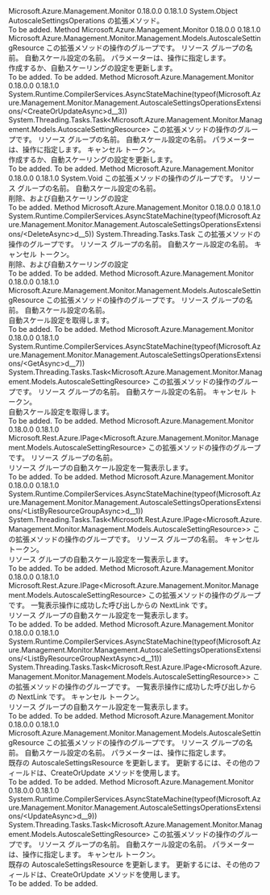 <Type Name="AutoscaleSettingsOperationsExtensions" FullName="Microsoft.Azure.Management.Monitor.Management.AutoscaleSettingsOperationsExtensions">
  <TypeSignature Language="C#" Value="public static class AutoscaleSettingsOperationsExtensions" />
  <TypeSignature Language="ILAsm" Value=".class public auto ansi abstract sealed beforefieldinit AutoscaleSettingsOperationsExtensions extends System.Object" />
  <TypeSignature Language="DocId" Value="T:Microsoft.Azure.Management.Monitor.Management.AutoscaleSettingsOperationsExtensions" />
  <TypeSignature Language="VB.NET" Value="Public Module AutoscaleSettingsOperationsExtensions" />
  <TypeSignature Language="F#" Value="type AutoscaleSettingsOperationsExtensions = class" />
  <AssemblyInfo>
    <AssemblyName>Microsoft.Azure.Management.Monitor</AssemblyName>
    <AssemblyVersion>0.18.0.0</AssemblyVersion>
    <AssemblyVersion>0.18.1.0</AssemblyVersion>
  </AssemblyInfo>
  <Base>
    <BaseTypeName>System.Object</BaseTypeName>
  </Base>
  <Interfaces />
  <Docs>
    <summary>
            AutoscaleSettingsOperations の拡張メソッド。
            </summary>
    <remarks>To be added.</remarks>
  </Docs>
  <Members>
    <Member MemberName="CreateOrUpdate">
      <MemberSignature Language="C#" Value="public static Microsoft.Azure.Management.Monitor.Management.Models.AutoscaleSettingResource CreateOrUpdate (this Microsoft.Azure.Management.Monitor.Management.IAutoscaleSettingsOperations operations, string resourceGroupName, string autoscaleSettingName, Microsoft.Azure.Management.Monitor.Management.Models.AutoscaleSettingResource parameters);" />
      <MemberSignature Language="ILAsm" Value=".method public static hidebysig class Microsoft.Azure.Management.Monitor.Management.Models.AutoscaleSettingResource CreateOrUpdate(class Microsoft.Azure.Management.Monitor.Management.IAutoscaleSettingsOperations operations, string resourceGroupName, string autoscaleSettingName, class Microsoft.Azure.Management.Monitor.Management.Models.AutoscaleSettingResource parameters) cil managed" />
      <MemberSignature Language="DocId" Value="M:Microsoft.Azure.Management.Monitor.Management.AutoscaleSettingsOperationsExtensions.CreateOrUpdate(Microsoft.Azure.Management.Monitor.Management.IAutoscaleSettingsOperations,System.String,System.String,Microsoft.Azure.Management.Monitor.Management.Models.AutoscaleSettingResource)" />
      <MemberSignature Language="VB.NET" Value="&lt;Extension()&gt;&#xA;Public Function CreateOrUpdate (operations As IAutoscaleSettingsOperations, resourceGroupName As String, autoscaleSettingName As String, parameters As AutoscaleSettingResource) As AutoscaleSettingResource" />
      <MemberSignature Language="F#" Value="static member CreateOrUpdate : Microsoft.Azure.Management.Monitor.Management.IAutoscaleSettingsOperations * string * string * Microsoft.Azure.Management.Monitor.Management.Models.AutoscaleSettingResource -&gt; Microsoft.Azure.Management.Monitor.Management.Models.AutoscaleSettingResource" Usage="Microsoft.Azure.Management.Monitor.Management.AutoscaleSettingsOperationsExtensions.CreateOrUpdate (operations, resourceGroupName, autoscaleSettingName, parameters)" />
      <MemberType>Method</MemberType>
      <AssemblyInfo>
        <AssemblyName>Microsoft.Azure.Management.Monitor</AssemblyName>
        <AssemblyVersion>0.18.0.0</AssemblyVersion>
        <AssemblyVersion>0.18.1.0</AssemblyVersion>
      </AssemblyInfo>
      <ReturnValue>
        <ReturnType>Microsoft.Azure.Management.Monitor.Management.Models.AutoscaleSettingResource</ReturnType>
      </ReturnValue>
      <Parameters>
        <Parameter Name="operations" Type="Microsoft.Azure.Management.Monitor.Management.IAutoscaleSettingsOperations" RefType="this" />
        <Parameter Name="resourceGroupName" Type="System.String" />
        <Parameter Name="autoscaleSettingName" Type="System.String" />
        <Parameter Name="parameters" Type="Microsoft.Azure.Management.Monitor.Management.Models.AutoscaleSettingResource" />
      </Parameters>
      <Docs>
        <param name="operations">
            この拡張メソッドの操作のグループです。
            </param>
        <param name="resourceGroupName">
            リソース グループの名前。
            </param>
        <param name="autoscaleSettingName">
            自動スケール設定の名前。
            </param>
        <param name="parameters">
            パラメーターは、操作に指定します。
            </param>
        <summary>
            作成するか、自動スケーリングの設定を更新します。
            </summary>
        <returns>To be added.</returns>
        <remarks>To be added.</remarks>
      </Docs>
    </Member>
    <Member MemberName="CreateOrUpdateAsync">
      <MemberSignature Language="C#" Value="public static System.Threading.Tasks.Task&lt;Microsoft.Azure.Management.Monitor.Management.Models.AutoscaleSettingResource&gt; CreateOrUpdateAsync (this Microsoft.Azure.Management.Monitor.Management.IAutoscaleSettingsOperations operations, string resourceGroupName, string autoscaleSettingName, Microsoft.Azure.Management.Monitor.Management.Models.AutoscaleSettingResource parameters, System.Threading.CancellationToken cancellationToken = null);" />
      <MemberSignature Language="ILAsm" Value=".method public static hidebysig class System.Threading.Tasks.Task`1&lt;class Microsoft.Azure.Management.Monitor.Management.Models.AutoscaleSettingResource&gt; CreateOrUpdateAsync(class Microsoft.Azure.Management.Monitor.Management.IAutoscaleSettingsOperations operations, string resourceGroupName, string autoscaleSettingName, class Microsoft.Azure.Management.Monitor.Management.Models.AutoscaleSettingResource parameters, valuetype System.Threading.CancellationToken cancellationToken) cil managed" />
      <MemberSignature Language="DocId" Value="M:Microsoft.Azure.Management.Monitor.Management.AutoscaleSettingsOperationsExtensions.CreateOrUpdateAsync(Microsoft.Azure.Management.Monitor.Management.IAutoscaleSettingsOperations,System.String,System.String,Microsoft.Azure.Management.Monitor.Management.Models.AutoscaleSettingResource,System.Threading.CancellationToken)" />
      <MemberSignature Language="F#" Value="static member CreateOrUpdateAsync : Microsoft.Azure.Management.Monitor.Management.IAutoscaleSettingsOperations * string * string * Microsoft.Azure.Management.Monitor.Management.Models.AutoscaleSettingResource * System.Threading.CancellationToken -&gt; System.Threading.Tasks.Task&lt;Microsoft.Azure.Management.Monitor.Management.Models.AutoscaleSettingResource&gt;" Usage="Microsoft.Azure.Management.Monitor.Management.AutoscaleSettingsOperationsExtensions.CreateOrUpdateAsync (operations, resourceGroupName, autoscaleSettingName, parameters, cancellationToken)" />
      <MemberType>Method</MemberType>
      <AssemblyInfo>
        <AssemblyName>Microsoft.Azure.Management.Monitor</AssemblyName>
        <AssemblyVersion>0.18.0.0</AssemblyVersion>
        <AssemblyVersion>0.18.1.0</AssemblyVersion>
      </AssemblyInfo>
      <Attributes>
        <Attribute>
          <AttributeName>System.Runtime.CompilerServices.AsyncStateMachine(typeof(Microsoft.Azure.Management.Monitor.Management.AutoscaleSettingsOperationsExtensions/&lt;CreateOrUpdateAsync&gt;d__3))</AttributeName>
        </Attribute>
      </Attributes>
      <ReturnValue>
        <ReturnType>System.Threading.Tasks.Task&lt;Microsoft.Azure.Management.Monitor.Management.Models.AutoscaleSettingResource&gt;</ReturnType>
      </ReturnValue>
      <Parameters>
        <Parameter Name="operations" Type="Microsoft.Azure.Management.Monitor.Management.IAutoscaleSettingsOperations" RefType="this" />
        <Parameter Name="resourceGroupName" Type="System.String" />
        <Parameter Name="autoscaleSettingName" Type="System.String" />
        <Parameter Name="parameters" Type="Microsoft.Azure.Management.Monitor.Management.Models.AutoscaleSettingResource" />
        <Parameter Name="cancellationToken" Type="System.Threading.CancellationToken" />
      </Parameters>
      <Docs>
        <param name="operations">
            この拡張メソッドの操作のグループです。
            </param>
        <param name="resourceGroupName">
            リソース グループの名前。
            </param>
        <param name="autoscaleSettingName">
            自動スケール設定の名前。
            </param>
        <param name="parameters">
            パラメーターは、操作に指定します。
            </param>
        <param name="cancellationToken">
            キャンセル トークン。
            </param>
        <summary>
            作成するか、自動スケーリングの設定を更新します。
            </summary>
        <returns>To be added.</returns>
        <remarks>To be added.</remarks>
      </Docs>
    </Member>
    <Member MemberName="Delete">
      <MemberSignature Language="C#" Value="public static void Delete (this Microsoft.Azure.Management.Monitor.Management.IAutoscaleSettingsOperations operations, string resourceGroupName, string autoscaleSettingName);" />
      <MemberSignature Language="ILAsm" Value=".method public static hidebysig void Delete(class Microsoft.Azure.Management.Monitor.Management.IAutoscaleSettingsOperations operations, string resourceGroupName, string autoscaleSettingName) cil managed" />
      <MemberSignature Language="DocId" Value="M:Microsoft.Azure.Management.Monitor.Management.AutoscaleSettingsOperationsExtensions.Delete(Microsoft.Azure.Management.Monitor.Management.IAutoscaleSettingsOperations,System.String,System.String)" />
      <MemberSignature Language="VB.NET" Value="&lt;Extension()&gt;&#xA;Public Sub Delete (operations As IAutoscaleSettingsOperations, resourceGroupName As String, autoscaleSettingName As String)" />
      <MemberSignature Language="F#" Value="static member Delete : Microsoft.Azure.Management.Monitor.Management.IAutoscaleSettingsOperations * string * string -&gt; unit" Usage="Microsoft.Azure.Management.Monitor.Management.AutoscaleSettingsOperationsExtensions.Delete (operations, resourceGroupName, autoscaleSettingName)" />
      <MemberType>Method</MemberType>
      <AssemblyInfo>
        <AssemblyName>Microsoft.Azure.Management.Monitor</AssemblyName>
        <AssemblyVersion>0.18.0.0</AssemblyVersion>
        <AssemblyVersion>0.18.1.0</AssemblyVersion>
      </AssemblyInfo>
      <ReturnValue>
        <ReturnType>System.Void</ReturnType>
      </ReturnValue>
      <Parameters>
        <Parameter Name="operations" Type="Microsoft.Azure.Management.Monitor.Management.IAutoscaleSettingsOperations" RefType="this" />
        <Parameter Name="resourceGroupName" Type="System.String" />
        <Parameter Name="autoscaleSettingName" Type="System.String" />
      </Parameters>
      <Docs>
        <param name="operations">
            この拡張メソッドの操作のグループです。
            </param>
        <param name="resourceGroupName">
            リソース グループの名前。
            </param>
        <param name="autoscaleSettingName">
            自動スケール設定の名前。
            </param>
        <summary>
            削除、および自動スケーリングの設定
            </summary>
        <remarks>To be added.</remarks>
      </Docs>
    </Member>
    <Member MemberName="DeleteAsync">
      <MemberSignature Language="C#" Value="public static System.Threading.Tasks.Task DeleteAsync (this Microsoft.Azure.Management.Monitor.Management.IAutoscaleSettingsOperations operations, string resourceGroupName, string autoscaleSettingName, System.Threading.CancellationToken cancellationToken = null);" />
      <MemberSignature Language="ILAsm" Value=".method public static hidebysig class System.Threading.Tasks.Task DeleteAsync(class Microsoft.Azure.Management.Monitor.Management.IAutoscaleSettingsOperations operations, string resourceGroupName, string autoscaleSettingName, valuetype System.Threading.CancellationToken cancellationToken) cil managed" />
      <MemberSignature Language="DocId" Value="M:Microsoft.Azure.Management.Monitor.Management.AutoscaleSettingsOperationsExtensions.DeleteAsync(Microsoft.Azure.Management.Monitor.Management.IAutoscaleSettingsOperations,System.String,System.String,System.Threading.CancellationToken)" />
      <MemberSignature Language="F#" Value="static member DeleteAsync : Microsoft.Azure.Management.Monitor.Management.IAutoscaleSettingsOperations * string * string * System.Threading.CancellationToken -&gt; System.Threading.Tasks.Task" Usage="Microsoft.Azure.Management.Monitor.Management.AutoscaleSettingsOperationsExtensions.DeleteAsync (operations, resourceGroupName, autoscaleSettingName, cancellationToken)" />
      <MemberType>Method</MemberType>
      <AssemblyInfo>
        <AssemblyName>Microsoft.Azure.Management.Monitor</AssemblyName>
        <AssemblyVersion>0.18.0.0</AssemblyVersion>
        <AssemblyVersion>0.18.1.0</AssemblyVersion>
      </AssemblyInfo>
      <Attributes>
        <Attribute>
          <AttributeName>System.Runtime.CompilerServices.AsyncStateMachine(typeof(Microsoft.Azure.Management.Monitor.Management.AutoscaleSettingsOperationsExtensions/&lt;DeleteAsync&gt;d__5))</AttributeName>
        </Attribute>
      </Attributes>
      <ReturnValue>
        <ReturnType>System.Threading.Tasks.Task</ReturnType>
      </ReturnValue>
      <Parameters>
        <Parameter Name="operations" Type="Microsoft.Azure.Management.Monitor.Management.IAutoscaleSettingsOperations" RefType="this" />
        <Parameter Name="resourceGroupName" Type="System.String" />
        <Parameter Name="autoscaleSettingName" Type="System.String" />
        <Parameter Name="cancellationToken" Type="System.Threading.CancellationToken" />
      </Parameters>
      <Docs>
        <param name="operations">
            この拡張メソッドの操作のグループです。
            </param>
        <param name="resourceGroupName">
            リソース グループの名前。
            </param>
        <param name="autoscaleSettingName">
            自動スケール設定の名前。
            </param>
        <param name="cancellationToken">
            キャンセル トークン。
            </param>
        <summary>
            削除、および自動スケーリングの設定
            </summary>
        <returns>To be added.</returns>
        <remarks>To be added.</remarks>
      </Docs>
    </Member>
    <Member MemberName="Get">
      <MemberSignature Language="C#" Value="public static Microsoft.Azure.Management.Monitor.Management.Models.AutoscaleSettingResource Get (this Microsoft.Azure.Management.Monitor.Management.IAutoscaleSettingsOperations operations, string resourceGroupName, string autoscaleSettingName);" />
      <MemberSignature Language="ILAsm" Value=".method public static hidebysig class Microsoft.Azure.Management.Monitor.Management.Models.AutoscaleSettingResource Get(class Microsoft.Azure.Management.Monitor.Management.IAutoscaleSettingsOperations operations, string resourceGroupName, string autoscaleSettingName) cil managed" />
      <MemberSignature Language="DocId" Value="M:Microsoft.Azure.Management.Monitor.Management.AutoscaleSettingsOperationsExtensions.Get(Microsoft.Azure.Management.Monitor.Management.IAutoscaleSettingsOperations,System.String,System.String)" />
      <MemberSignature Language="VB.NET" Value="&lt;Extension()&gt;&#xA;Public Function Get (operations As IAutoscaleSettingsOperations, resourceGroupName As String, autoscaleSettingName As String) As AutoscaleSettingResource" />
      <MemberSignature Language="F#" Value="static member Get : Microsoft.Azure.Management.Monitor.Management.IAutoscaleSettingsOperations * string * string -&gt; Microsoft.Azure.Management.Monitor.Management.Models.AutoscaleSettingResource" Usage="Microsoft.Azure.Management.Monitor.Management.AutoscaleSettingsOperationsExtensions.Get (operations, resourceGroupName, autoscaleSettingName)" />
      <MemberType>Method</MemberType>
      <AssemblyInfo>
        <AssemblyName>Microsoft.Azure.Management.Monitor</AssemblyName>
        <AssemblyVersion>0.18.0.0</AssemblyVersion>
        <AssemblyVersion>0.18.1.0</AssemblyVersion>
      </AssemblyInfo>
      <ReturnValue>
        <ReturnType>Microsoft.Azure.Management.Monitor.Management.Models.AutoscaleSettingResource</ReturnType>
      </ReturnValue>
      <Parameters>
        <Parameter Name="operations" Type="Microsoft.Azure.Management.Monitor.Management.IAutoscaleSettingsOperations" RefType="this" />
        <Parameter Name="resourceGroupName" Type="System.String" />
        <Parameter Name="autoscaleSettingName" Type="System.String" />
      </Parameters>
      <Docs>
        <param name="operations">
            この拡張メソッドの操作のグループです。
            </param>
        <param name="resourceGroupName">
            リソース グループの名前。
            </param>
        <param name="autoscaleSettingName">
            自動スケール設定の名前。
            </param>
        <summary>
            自動スケール設定を取得します。
            </summary>
        <returns>To be added.</returns>
        <remarks>To be added.</remarks>
      </Docs>
    </Member>
    <Member MemberName="GetAsync">
      <MemberSignature Language="C#" Value="public static System.Threading.Tasks.Task&lt;Microsoft.Azure.Management.Monitor.Management.Models.AutoscaleSettingResource&gt; GetAsync (this Microsoft.Azure.Management.Monitor.Management.IAutoscaleSettingsOperations operations, string resourceGroupName, string autoscaleSettingName, System.Threading.CancellationToken cancellationToken = null);" />
      <MemberSignature Language="ILAsm" Value=".method public static hidebysig class System.Threading.Tasks.Task`1&lt;class Microsoft.Azure.Management.Monitor.Management.Models.AutoscaleSettingResource&gt; GetAsync(class Microsoft.Azure.Management.Monitor.Management.IAutoscaleSettingsOperations operations, string resourceGroupName, string autoscaleSettingName, valuetype System.Threading.CancellationToken cancellationToken) cil managed" />
      <MemberSignature Language="DocId" Value="M:Microsoft.Azure.Management.Monitor.Management.AutoscaleSettingsOperationsExtensions.GetAsync(Microsoft.Azure.Management.Monitor.Management.IAutoscaleSettingsOperations,System.String,System.String,System.Threading.CancellationToken)" />
      <MemberSignature Language="F#" Value="static member GetAsync : Microsoft.Azure.Management.Monitor.Management.IAutoscaleSettingsOperations * string * string * System.Threading.CancellationToken -&gt; System.Threading.Tasks.Task&lt;Microsoft.Azure.Management.Monitor.Management.Models.AutoscaleSettingResource&gt;" Usage="Microsoft.Azure.Management.Monitor.Management.AutoscaleSettingsOperationsExtensions.GetAsync (operations, resourceGroupName, autoscaleSettingName, cancellationToken)" />
      <MemberType>Method</MemberType>
      <AssemblyInfo>
        <AssemblyName>Microsoft.Azure.Management.Monitor</AssemblyName>
        <AssemblyVersion>0.18.0.0</AssemblyVersion>
        <AssemblyVersion>0.18.1.0</AssemblyVersion>
      </AssemblyInfo>
      <Attributes>
        <Attribute>
          <AttributeName>System.Runtime.CompilerServices.AsyncStateMachine(typeof(Microsoft.Azure.Management.Monitor.Management.AutoscaleSettingsOperationsExtensions/&lt;GetAsync&gt;d__7))</AttributeName>
        </Attribute>
      </Attributes>
      <ReturnValue>
        <ReturnType>System.Threading.Tasks.Task&lt;Microsoft.Azure.Management.Monitor.Management.Models.AutoscaleSettingResource&gt;</ReturnType>
      </ReturnValue>
      <Parameters>
        <Parameter Name="operations" Type="Microsoft.Azure.Management.Monitor.Management.IAutoscaleSettingsOperations" RefType="this" />
        <Parameter Name="resourceGroupName" Type="System.String" />
        <Parameter Name="autoscaleSettingName" Type="System.String" />
        <Parameter Name="cancellationToken" Type="System.Threading.CancellationToken" />
      </Parameters>
      <Docs>
        <param name="operations">
            この拡張メソッドの操作のグループです。
            </param>
        <param name="resourceGroupName">
            リソース グループの名前。
            </param>
        <param name="autoscaleSettingName">
            自動スケール設定の名前。
            </param>
        <param name="cancellationToken">
            キャンセル トークン。
            </param>
        <summary>
            自動スケール設定を取得します。
            </summary>
        <returns>To be added.</returns>
        <remarks>To be added.</remarks>
      </Docs>
    </Member>
    <Member MemberName="ListByResourceGroup">
      <MemberSignature Language="C#" Value="public static Microsoft.Rest.Azure.IPage&lt;Microsoft.Azure.Management.Monitor.Management.Models.AutoscaleSettingResource&gt; ListByResourceGroup (this Microsoft.Azure.Management.Monitor.Management.IAutoscaleSettingsOperations operations, string resourceGroupName);" />
      <MemberSignature Language="ILAsm" Value=".method public static hidebysig class Microsoft.Rest.Azure.IPage`1&lt;class Microsoft.Azure.Management.Monitor.Management.Models.AutoscaleSettingResource&gt; ListByResourceGroup(class Microsoft.Azure.Management.Monitor.Management.IAutoscaleSettingsOperations operations, string resourceGroupName) cil managed" />
      <MemberSignature Language="DocId" Value="M:Microsoft.Azure.Management.Monitor.Management.AutoscaleSettingsOperationsExtensions.ListByResourceGroup(Microsoft.Azure.Management.Monitor.Management.IAutoscaleSettingsOperations,System.String)" />
      <MemberSignature Language="VB.NET" Value="&lt;Extension()&gt;&#xA;Public Function ListByResourceGroup (operations As IAutoscaleSettingsOperations, resourceGroupName As String) As IPage(Of AutoscaleSettingResource)" />
      <MemberSignature Language="F#" Value="static member ListByResourceGroup : Microsoft.Azure.Management.Monitor.Management.IAutoscaleSettingsOperations * string -&gt; Microsoft.Rest.Azure.IPage&lt;Microsoft.Azure.Management.Monitor.Management.Models.AutoscaleSettingResource&gt;" Usage="Microsoft.Azure.Management.Monitor.Management.AutoscaleSettingsOperationsExtensions.ListByResourceGroup (operations, resourceGroupName)" />
      <MemberType>Method</MemberType>
      <AssemblyInfo>
        <AssemblyName>Microsoft.Azure.Management.Monitor</AssemblyName>
        <AssemblyVersion>0.18.0.0</AssemblyVersion>
        <AssemblyVersion>0.18.1.0</AssemblyVersion>
      </AssemblyInfo>
      <ReturnValue>
        <ReturnType>Microsoft.Rest.Azure.IPage&lt;Microsoft.Azure.Management.Monitor.Management.Models.AutoscaleSettingResource&gt;</ReturnType>
      </ReturnValue>
      <Parameters>
        <Parameter Name="operations" Type="Microsoft.Azure.Management.Monitor.Management.IAutoscaleSettingsOperations" RefType="this" />
        <Parameter Name="resourceGroupName" Type="System.String" />
      </Parameters>
      <Docs>
        <param name="operations">
            この拡張メソッドの操作のグループです。
            </param>
        <param name="resourceGroupName">
            リソース グループの名前。
            </param>
        <summary>
            リソース グループの自動スケール設定を一覧表示します。
            </summary>
        <returns>To be added.</returns>
        <remarks>To be added.</remarks>
      </Docs>
    </Member>
    <Member MemberName="ListByResourceGroupAsync">
      <MemberSignature Language="C#" Value="public static System.Threading.Tasks.Task&lt;Microsoft.Rest.Azure.IPage&lt;Microsoft.Azure.Management.Monitor.Management.Models.AutoscaleSettingResource&gt;&gt; ListByResourceGroupAsync (this Microsoft.Azure.Management.Monitor.Management.IAutoscaleSettingsOperations operations, string resourceGroupName, System.Threading.CancellationToken cancellationToken = null);" />
      <MemberSignature Language="ILAsm" Value=".method public static hidebysig class System.Threading.Tasks.Task`1&lt;class Microsoft.Rest.Azure.IPage`1&lt;class Microsoft.Azure.Management.Monitor.Management.Models.AutoscaleSettingResource&gt;&gt; ListByResourceGroupAsync(class Microsoft.Azure.Management.Monitor.Management.IAutoscaleSettingsOperations operations, string resourceGroupName, valuetype System.Threading.CancellationToken cancellationToken) cil managed" />
      <MemberSignature Language="DocId" Value="M:Microsoft.Azure.Management.Monitor.Management.AutoscaleSettingsOperationsExtensions.ListByResourceGroupAsync(Microsoft.Azure.Management.Monitor.Management.IAutoscaleSettingsOperations,System.String,System.Threading.CancellationToken)" />
      <MemberSignature Language="F#" Value="static member ListByResourceGroupAsync : Microsoft.Azure.Management.Monitor.Management.IAutoscaleSettingsOperations * string * System.Threading.CancellationToken -&gt; System.Threading.Tasks.Task&lt;Microsoft.Rest.Azure.IPage&lt;Microsoft.Azure.Management.Monitor.Management.Models.AutoscaleSettingResource&gt;&gt;" Usage="Microsoft.Azure.Management.Monitor.Management.AutoscaleSettingsOperationsExtensions.ListByResourceGroupAsync (operations, resourceGroupName, cancellationToken)" />
      <MemberType>Method</MemberType>
      <AssemblyInfo>
        <AssemblyName>Microsoft.Azure.Management.Monitor</AssemblyName>
        <AssemblyVersion>0.18.0.0</AssemblyVersion>
        <AssemblyVersion>0.18.1.0</AssemblyVersion>
      </AssemblyInfo>
      <Attributes>
        <Attribute>
          <AttributeName>System.Runtime.CompilerServices.AsyncStateMachine(typeof(Microsoft.Azure.Management.Monitor.Management.AutoscaleSettingsOperationsExtensions/&lt;ListByResourceGroupAsync&gt;d__1))</AttributeName>
        </Attribute>
      </Attributes>
      <ReturnValue>
        <ReturnType>System.Threading.Tasks.Task&lt;Microsoft.Rest.Azure.IPage&lt;Microsoft.Azure.Management.Monitor.Management.Models.AutoscaleSettingResource&gt;&gt;</ReturnType>
      </ReturnValue>
      <Parameters>
        <Parameter Name="operations" Type="Microsoft.Azure.Management.Monitor.Management.IAutoscaleSettingsOperations" RefType="this" />
        <Parameter Name="resourceGroupName" Type="System.String" />
        <Parameter Name="cancellationToken" Type="System.Threading.CancellationToken" />
      </Parameters>
      <Docs>
        <param name="operations">
            この拡張メソッドの操作のグループです。
            </param>
        <param name="resourceGroupName">
            リソース グループの名前。
            </param>
        <param name="cancellationToken">
            キャンセル トークン。
            </param>
        <summary>
            リソース グループの自動スケール設定を一覧表示します。
            </summary>
        <returns>To be added.</returns>
        <remarks>To be added.</remarks>
      </Docs>
    </Member>
    <Member MemberName="ListByResourceGroupNext">
      <MemberSignature Language="C#" Value="public static Microsoft.Rest.Azure.IPage&lt;Microsoft.Azure.Management.Monitor.Management.Models.AutoscaleSettingResource&gt; ListByResourceGroupNext (this Microsoft.Azure.Management.Monitor.Management.IAutoscaleSettingsOperations operations, string nextPageLink);" />
      <MemberSignature Language="ILAsm" Value=".method public static hidebysig class Microsoft.Rest.Azure.IPage`1&lt;class Microsoft.Azure.Management.Monitor.Management.Models.AutoscaleSettingResource&gt; ListByResourceGroupNext(class Microsoft.Azure.Management.Monitor.Management.IAutoscaleSettingsOperations operations, string nextPageLink) cil managed" />
      <MemberSignature Language="DocId" Value="M:Microsoft.Azure.Management.Monitor.Management.AutoscaleSettingsOperationsExtensions.ListByResourceGroupNext(Microsoft.Azure.Management.Monitor.Management.IAutoscaleSettingsOperations,System.String)" />
      <MemberSignature Language="VB.NET" Value="&lt;Extension()&gt;&#xA;Public Function ListByResourceGroupNext (operations As IAutoscaleSettingsOperations, nextPageLink As String) As IPage(Of AutoscaleSettingResource)" />
      <MemberSignature Language="F#" Value="static member ListByResourceGroupNext : Microsoft.Azure.Management.Monitor.Management.IAutoscaleSettingsOperations * string -&gt; Microsoft.Rest.Azure.IPage&lt;Microsoft.Azure.Management.Monitor.Management.Models.AutoscaleSettingResource&gt;" Usage="Microsoft.Azure.Management.Monitor.Management.AutoscaleSettingsOperationsExtensions.ListByResourceGroupNext (operations, nextPageLink)" />
      <MemberType>Method</MemberType>
      <AssemblyInfo>
        <AssemblyName>Microsoft.Azure.Management.Monitor</AssemblyName>
        <AssemblyVersion>0.18.0.0</AssemblyVersion>
        <AssemblyVersion>0.18.1.0</AssemblyVersion>
      </AssemblyInfo>
      <ReturnValue>
        <ReturnType>Microsoft.Rest.Azure.IPage&lt;Microsoft.Azure.Management.Monitor.Management.Models.AutoscaleSettingResource&gt;</ReturnType>
      </ReturnValue>
      <Parameters>
        <Parameter Name="operations" Type="Microsoft.Azure.Management.Monitor.Management.IAutoscaleSettingsOperations" RefType="this" />
        <Parameter Name="nextPageLink" Type="System.String" />
      </Parameters>
      <Docs>
        <param name="operations">
            この拡張メソッドの操作のグループです。
            </param>
        <param name="nextPageLink">
            一覧表示操作に成功した呼び出しからの NextLink です。
            </param>
        <summary>
            リソース グループの自動スケール設定を一覧表示します。
            </summary>
        <returns>To be added.</returns>
        <remarks>To be added.</remarks>
      </Docs>
    </Member>
    <Member MemberName="ListByResourceGroupNextAsync">
      <MemberSignature Language="C#" Value="public static System.Threading.Tasks.Task&lt;Microsoft.Rest.Azure.IPage&lt;Microsoft.Azure.Management.Monitor.Management.Models.AutoscaleSettingResource&gt;&gt; ListByResourceGroupNextAsync (this Microsoft.Azure.Management.Monitor.Management.IAutoscaleSettingsOperations operations, string nextPageLink, System.Threading.CancellationToken cancellationToken = null);" />
      <MemberSignature Language="ILAsm" Value=".method public static hidebysig class System.Threading.Tasks.Task`1&lt;class Microsoft.Rest.Azure.IPage`1&lt;class Microsoft.Azure.Management.Monitor.Management.Models.AutoscaleSettingResource&gt;&gt; ListByResourceGroupNextAsync(class Microsoft.Azure.Management.Monitor.Management.IAutoscaleSettingsOperations operations, string nextPageLink, valuetype System.Threading.CancellationToken cancellationToken) cil managed" />
      <MemberSignature Language="DocId" Value="M:Microsoft.Azure.Management.Monitor.Management.AutoscaleSettingsOperationsExtensions.ListByResourceGroupNextAsync(Microsoft.Azure.Management.Monitor.Management.IAutoscaleSettingsOperations,System.String,System.Threading.CancellationToken)" />
      <MemberSignature Language="F#" Value="static member ListByResourceGroupNextAsync : Microsoft.Azure.Management.Monitor.Management.IAutoscaleSettingsOperations * string * System.Threading.CancellationToken -&gt; System.Threading.Tasks.Task&lt;Microsoft.Rest.Azure.IPage&lt;Microsoft.Azure.Management.Monitor.Management.Models.AutoscaleSettingResource&gt;&gt;" Usage="Microsoft.Azure.Management.Monitor.Management.AutoscaleSettingsOperationsExtensions.ListByResourceGroupNextAsync (operations, nextPageLink, cancellationToken)" />
      <MemberType>Method</MemberType>
      <AssemblyInfo>
        <AssemblyName>Microsoft.Azure.Management.Monitor</AssemblyName>
        <AssemblyVersion>0.18.0.0</AssemblyVersion>
        <AssemblyVersion>0.18.1.0</AssemblyVersion>
      </AssemblyInfo>
      <Attributes>
        <Attribute>
          <AttributeName>System.Runtime.CompilerServices.AsyncStateMachine(typeof(Microsoft.Azure.Management.Monitor.Management.AutoscaleSettingsOperationsExtensions/&lt;ListByResourceGroupNextAsync&gt;d__11))</AttributeName>
        </Attribute>
      </Attributes>
      <ReturnValue>
        <ReturnType>System.Threading.Tasks.Task&lt;Microsoft.Rest.Azure.IPage&lt;Microsoft.Azure.Management.Monitor.Management.Models.AutoscaleSettingResource&gt;&gt;</ReturnType>
      </ReturnValue>
      <Parameters>
        <Parameter Name="operations" Type="Microsoft.Azure.Management.Monitor.Management.IAutoscaleSettingsOperations" RefType="this" />
        <Parameter Name="nextPageLink" Type="System.String" />
        <Parameter Name="cancellationToken" Type="System.Threading.CancellationToken" />
      </Parameters>
      <Docs>
        <param name="operations">
            この拡張メソッドの操作のグループです。
            </param>
        <param name="nextPageLink">
            一覧表示操作に成功した呼び出しからの NextLink です。
            </param>
        <param name="cancellationToken">
            キャンセル トークン。
            </param>
        <summary>
            リソース グループの自動スケール設定を一覧表示します。
            </summary>
        <returns>To be added.</returns>
        <remarks>To be added.</remarks>
      </Docs>
    </Member>
    <Member MemberName="Update">
      <MemberSignature Language="C#" Value="public static Microsoft.Azure.Management.Monitor.Management.Models.AutoscaleSettingResource Update (this Microsoft.Azure.Management.Monitor.Management.IAutoscaleSettingsOperations operations, string resourceGroupName, string autoscaleSettingName, Microsoft.Azure.Management.Monitor.Management.Models.AutoscaleSettingResourcePatch autoscaleSettingResource);" />
      <MemberSignature Language="ILAsm" Value=".method public static hidebysig class Microsoft.Azure.Management.Monitor.Management.Models.AutoscaleSettingResource Update(class Microsoft.Azure.Management.Monitor.Management.IAutoscaleSettingsOperations operations, string resourceGroupName, string autoscaleSettingName, class Microsoft.Azure.Management.Monitor.Management.Models.AutoscaleSettingResourcePatch autoscaleSettingResource) cil managed" />
      <MemberSignature Language="DocId" Value="M:Microsoft.Azure.Management.Monitor.Management.AutoscaleSettingsOperationsExtensions.Update(Microsoft.Azure.Management.Monitor.Management.IAutoscaleSettingsOperations,System.String,System.String,Microsoft.Azure.Management.Monitor.Management.Models.AutoscaleSettingResourcePatch)" />
      <MemberSignature Language="F#" Value="static member Update : Microsoft.Azure.Management.Monitor.Management.IAutoscaleSettingsOperations * string * string * Microsoft.Azure.Management.Monitor.Management.Models.AutoscaleSettingResourcePatch -&gt; Microsoft.Azure.Management.Monitor.Management.Models.AutoscaleSettingResource" Usage="Microsoft.Azure.Management.Monitor.Management.AutoscaleSettingsOperationsExtensions.Update (operations, resourceGroupName, autoscaleSettingName, autoscaleSettingResource)" />
      <MemberType>Method</MemberType>
      <AssemblyInfo>
        <AssemblyName>Microsoft.Azure.Management.Monitor</AssemblyName>
        <AssemblyVersion>0.18.0.0</AssemblyVersion>
        <AssemblyVersion>0.18.1.0</AssemblyVersion>
      </AssemblyInfo>
      <ReturnValue>
        <ReturnType>Microsoft.Azure.Management.Monitor.Management.Models.AutoscaleSettingResource</ReturnType>
      </ReturnValue>
      <Parameters>
        <Parameter Name="operations" Type="Microsoft.Azure.Management.Monitor.Management.IAutoscaleSettingsOperations" RefType="this" />
        <Parameter Name="resourceGroupName" Type="System.String" />
        <Parameter Name="autoscaleSettingName" Type="System.String" />
        <Parameter Name="autoscaleSettingResource" Type="Microsoft.Azure.Management.Monitor.Management.Models.AutoscaleSettingResourcePatch" />
      </Parameters>
      <Docs>
        <param name="operations">
            この拡張メソッドの操作のグループです。
            </param>
        <param name="resourceGroupName">
            リソース グループの名前。
            </param>
        <param name="autoscaleSettingName">
            自動スケール設定の名前。
            </param>
        <param name="autoscaleSettingResource">
            パラメーターは、操作に指定します。
            </param>
        <summary>
            既存の AutoscaleSettingsResource を更新します。 更新するには、その他のフィールドは、CreateOrUpdate メソッドを使用します。
            </summary>
        <returns>To be added.</returns>
        <remarks>To be added.</remarks>
      </Docs>
    </Member>
    <Member MemberName="UpdateAsync">
      <MemberSignature Language="C#" Value="public static System.Threading.Tasks.Task&lt;Microsoft.Azure.Management.Monitor.Management.Models.AutoscaleSettingResource&gt; UpdateAsync (this Microsoft.Azure.Management.Monitor.Management.IAutoscaleSettingsOperations operations, string resourceGroupName, string autoscaleSettingName, Microsoft.Azure.Management.Monitor.Management.Models.AutoscaleSettingResourcePatch autoscaleSettingResource, System.Threading.CancellationToken cancellationToken = null);" />
      <MemberSignature Language="ILAsm" Value=".method public static hidebysig class System.Threading.Tasks.Task`1&lt;class Microsoft.Azure.Management.Monitor.Management.Models.AutoscaleSettingResource&gt; UpdateAsync(class Microsoft.Azure.Management.Monitor.Management.IAutoscaleSettingsOperations operations, string resourceGroupName, string autoscaleSettingName, class Microsoft.Azure.Management.Monitor.Management.Models.AutoscaleSettingResourcePatch autoscaleSettingResource, valuetype System.Threading.CancellationToken cancellationToken) cil managed" />
      <MemberSignature Language="DocId" Value="M:Microsoft.Azure.Management.Monitor.Management.AutoscaleSettingsOperationsExtensions.UpdateAsync(Microsoft.Azure.Management.Monitor.Management.IAutoscaleSettingsOperations,System.String,System.String,Microsoft.Azure.Management.Monitor.Management.Models.AutoscaleSettingResourcePatch,System.Threading.CancellationToken)" />
      <MemberSignature Language="F#" Value="static member UpdateAsync : Microsoft.Azure.Management.Monitor.Management.IAutoscaleSettingsOperations * string * string * Microsoft.Azure.Management.Monitor.Management.Models.AutoscaleSettingResourcePatch * System.Threading.CancellationToken -&gt; System.Threading.Tasks.Task&lt;Microsoft.Azure.Management.Monitor.Management.Models.AutoscaleSettingResource&gt;" Usage="Microsoft.Azure.Management.Monitor.Management.AutoscaleSettingsOperationsExtensions.UpdateAsync (operations, resourceGroupName, autoscaleSettingName, autoscaleSettingResource, cancellationToken)" />
      <MemberType>Method</MemberType>
      <AssemblyInfo>
        <AssemblyName>Microsoft.Azure.Management.Monitor</AssemblyName>
        <AssemblyVersion>0.18.0.0</AssemblyVersion>
        <AssemblyVersion>0.18.1.0</AssemblyVersion>
      </AssemblyInfo>
      <Attributes>
        <Attribute>
          <AttributeName>System.Runtime.CompilerServices.AsyncStateMachine(typeof(Microsoft.Azure.Management.Monitor.Management.AutoscaleSettingsOperationsExtensions/&lt;UpdateAsync&gt;d__9))</AttributeName>
        </Attribute>
      </Attributes>
      <ReturnValue>
        <ReturnType>System.Threading.Tasks.Task&lt;Microsoft.Azure.Management.Monitor.Management.Models.AutoscaleSettingResource&gt;</ReturnType>
      </ReturnValue>
      <Parameters>
        <Parameter Name="operations" Type="Microsoft.Azure.Management.Monitor.Management.IAutoscaleSettingsOperations" RefType="this" />
        <Parameter Name="resourceGroupName" Type="System.String" />
        <Parameter Name="autoscaleSettingName" Type="System.String" />
        <Parameter Name="autoscaleSettingResource" Type="Microsoft.Azure.Management.Monitor.Management.Models.AutoscaleSettingResourcePatch" />
        <Parameter Name="cancellationToken" Type="System.Threading.CancellationToken" />
      </Parameters>
      <Docs>
        <param name="operations">
            この拡張メソッドの操作のグループです。
            </param>
        <param name="resourceGroupName">
            リソース グループの名前。
            </param>
        <param name="autoscaleSettingName">
            自動スケール設定の名前。
            </param>
        <param name="autoscaleSettingResource">
            パラメーターは、操作に指定します。
            </param>
        <param name="cancellationToken">
            キャンセル トークン。
            </param>
        <summary>
            既存の AutoscaleSettingsResource を更新します。 更新するには、その他のフィールドは、CreateOrUpdate メソッドを使用します。
            </summary>
        <returns>To be added.</returns>
        <remarks>To be added.</remarks>
      </Docs>
    </Member>
  </Members>
</Type>
